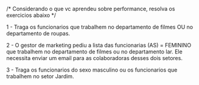 /* Considerando o que vc aprendeu sobre performance, resolva os exercicios abaixo */

1 - Traga os funcionarios que trabalhem no departamento de filmes OU no departamento de roupas.

2 - O gestor de marketing pediu a lista das funcionarias (AS) = FEMININO que trabalhem no departamento de filmes ou
 no departamento lar. Ele necessita enviar um email para as colaboradoras desses dois setores.
 
3 - Traga os funcionarios do sexo masculino ou os funcionarios que trabalhem no setor Jardim.
